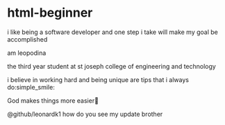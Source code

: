 # html-beginner
i like being a software developer and one step i take will make my goal be  accomplished

am leopodina

the third year student at st joseph college of engineering and technology

i believe in working hard and  being unique are tips that i always do:simple_smile:

God makes things more easier:pray:

@github/leonardk1 how do you see my update brother
